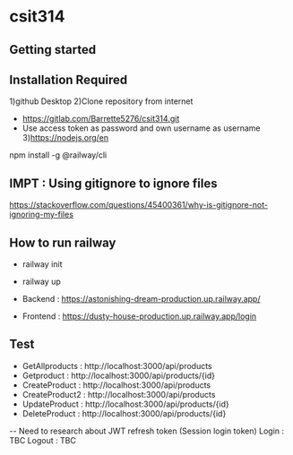 # csit314 

## Getting started


## Installation Required
1)github Desktop
2)Clone repository from internet
 - https://gitlab.com/Barrette5276/csit314.git
 - Use access token as password and own username as username
3)https://nodejs.org/en

npm install -g @railway/cli




## IMPT : Using gitignore to ignore files
https://stackoverflow.com/questions/45400361/why-is-gitignore-not-ignoring-my-files


## How to run railway
- railway init
- railway up

- Backend : https://astonishing-dream-production.up.railway.app/
- Frontend : https://dusty-house-production.up.railway.app/login

## Test
- GetAllproducts : http://localhost:3000/api/products
- Getproduct : http://localhost:3000/api/products/{id}
- CreateProduct : http://localhost:3000/api/products
- CreateProduct2 : http://localhost:3000/api/products
- UpdateProduct : http://localhost:3000/api/products/{id}
- DeleteProduct : http://localhost:3000/api/products/{id}

-- Need to research about JWT refresh token (Session login token)
Login : TBC
Logout  : TBC




